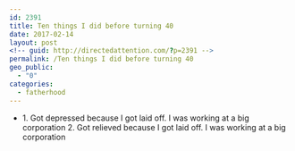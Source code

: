 ```yaml
---
id: 2391
title: Ten things I did before turning 40
date: 2017-02-14
layout: post
<!-- guid: http://directedattention.com/?p=2391 -->
permalink: /Ten things I did before turning 40
geo_public:
  - "0"
categories:
  - fatherhood
---
```


<ul>
	<li>
	1. Got depressed because I got laid off. I was working at a big corporation
	2. Got relieved because I got laid off. I was working at a big corporation
	</li>
</ul>
